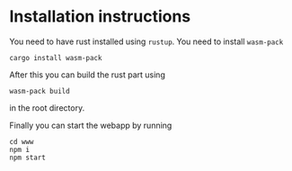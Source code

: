 # Installation instructions

You need to have rust installed using `rustup`.
You need to install `wasm-pack`
```
cargo install wasm-pack
```

After this you can build the rust part using
```
wasm-pack build
```
in the root directory.

Finally you can start the webapp by running
```
cd www
npm i
npm start
```